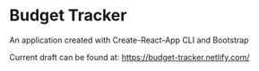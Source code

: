 # Budget Tracker

An application created with Create-React-App CLI and Bootstrap

Current draft can be found at: https://budget-tracker.netlify.com/

